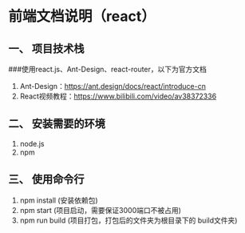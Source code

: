 # 前端文档说明（react）

## 一、	项目技术栈

###使用react.js、Ant-Design、react-router，以下为官方文档

1. Ant-Design：https://ant.design/docs/react/introduce-cn
2. React视频教程：https://www.bilibili.com/video/av38372336

## 二、	安装需要的环境

1. node.js
2. npm


## 三、	使用命令行

1. npm install (安装依赖包)
2. npm start (项目启动，需要保证3000端口不被占用)
3. npm run build (项目打包，打包后的文件夹为根目录下的 build文件夹)


